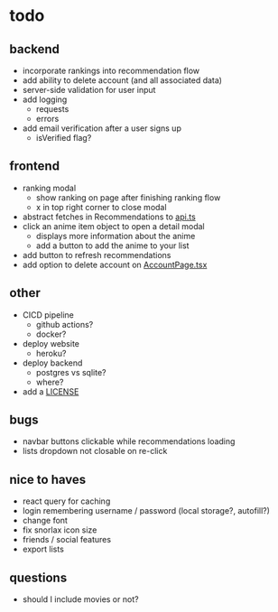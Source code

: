 # todo

## backend

- incorporate rankings into recommendation flow
- add ability to delete account (and all associated data)
- server-side validation for user input
- add logging
  - requests
  - errors
- add email verification after a user signs up
  - isVerified flag?

## frontend

- ranking modal
  - show ranking on page after finishing ranking flow
  - x in top right corner to close modal
- abstract fetches in Recommendations to [api.ts](frontend/api.ts)
- click an anime item object to open a detail modal
  - displays more information about the anime
  - add a button to add the anime to your list
- add button to refresh recommendations
- add option to delete account on [AccountPage.tsx](frontend/components/AccountPage.tsx)

## other

- CICD pipeline
  - github actions?
  - docker?
- deploy website
  - heroku?
- deploy backend
  - postgres vs sqlite?
  - where?
- add a [LICENSE](LICENSE)

## bugs

- navbar buttons clickable while recommendations loading
- lists dropdown not closable on re-click

## nice to haves

- react query for caching
- login remembering username / password (local storage?, autofill?)
- change font
- fix snorlax icon size
- friends / social features
- export lists

## questions

- should I include movies or not?
